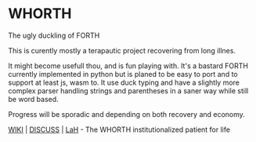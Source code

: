 # WHORTH
The ugly duckling of FORTH

This is curently mostly a terapautic project recovering from long illnes.

It might become usefull thou, and is fun playing with. It's a bastard FORTH currently implemented in python but is planed to be easy to port and to support at least js, wasm to. It use duck typing and have a slightly more complex parser handling strings and parentheses in a saner way while still be word based.

Progress will be sporadic and depending on both recovery and economy.

[WIKI](https://github.com/lahlab/wiki) | [DISCUSS](https://github.com/lahlab/whorth/discussions) | [LaH](https://github.com/lahlab) - The WHORTH institutionalized patient for life
